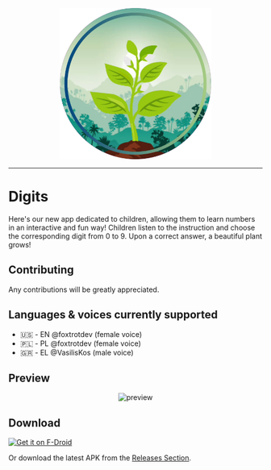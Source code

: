 <p align="center">
  <img src="./resources/original_cover_circle_profiled.png" alt="Logo" height="300">
</p>

---

# Digits

Here's our new app dedicated to children, allowing them to learn numbers in an interactive and fun way! Children listen to the instruction and choose the corresponding digit from 0 to 9. Upon a correct answer, a beautiful plant grows!

## Contributing

Any contributions will be greatly appreciated.

## Languages & voices currently supported

- 🇺🇸 - EN @foxtrotdev (female voice)
- 🇵🇱 - PL @foxtrotdev (female voice)
- 🇬🇷 - EL @VasilisKos (male voice)

## Preview

<p align="center">
  <img src="./preview/en/preview.gif" alt="preview" height="500">
</p>

## Download

[<img src="https://fdroid.gitlab.io/artwork/badge/get-it-on.png"
     alt="Get it on F-Droid"
     height="80">](https://f-droid.org/packages/eu.mokrzycki.learndigits/)

Or download the latest APK from the [Releases Section](https://github.com/foxtrotdev/learn-digits/releases/latest).
